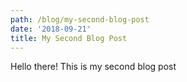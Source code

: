 ```yaml
---
path: /blog/my-second-blog-post
date: '2018-09-21'
title: My Second Blog Post
---
```

Hello there! This is my second blog post
